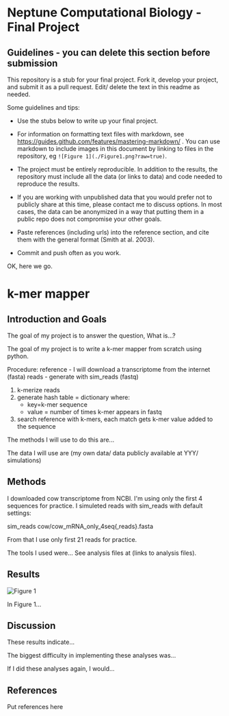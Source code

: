 # Neptune Computational Biology - Final Project

## Guidelines - you can delete this section before submission

This repository is a stub for your final project. Fork it, develop your project, and submit it as a pull request. Edit/ delete the text in this readme as needed.

Some guidelines and tips:

- Use the stubs below to write up your final project.

- For information on formatting text files with markdown, see https://guides.github.com/features/mastering-markdown/ . You can use markdown to include images in this document by linking to files in the repository, eg `![Figure 1](./Figure1.png?raw=true)`.

- The project must be entirely reproducible. In addition to the results, the repository must include all the data (or links to data) and code needed to reproduce the results.

- If you are working with unpublished data that you would prefer not to publicly share at this time, please contact me to discuss options. In most cases, the data can be anonymized in a way that putting them in a public repo does not compromise your other goals.

- Paste references (including urls) into the reference section, and cite them with the general format (Smith at al. 2003).

- Commit and push often as you work.

OK, here we go.

# k-mer mapper

## Introduction and Goals

The goal of my project is to answer the question, What is...?

The goal of my project is to write a k-mer mapper from scratch using python.


Procedure:
reference - I will download a transcriptome from the internet (fasta)
reads - generate with sim_reads (fastq)

1. k-merize reads
2. generate hash table = dictionary where: 
	* key=k-mer sequence
	* value = number of times k-mer appears in fastq
3. search reference with k-mers, each match gets k-mer value added to the sequence



The methods I will use to do this are...


The data I will use are (my own data/ data publicly available at YYY/ simulations)

## Methods

I downloaded cow transcriptome from NCBI. I'm using only the first 4 sequences for practice.
I simuleted reads with sim_reads with default settings:

sim_reads cow/cow_mRNA_only_4seq{,reads}.fasta

From that I use only first 21 reads for practice.



The tools I used were... See analysis files at (links to analysis files).

## Results

![Figure 1](./Figure1.png?raw=true)

In Figure 1...

## Discussion

These results indicate...

The biggest difficulty in implementing these analyses was...

If I did these analyses again, I would...

## References

Put references here

